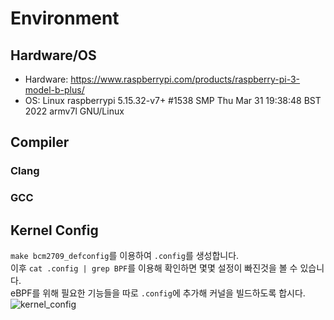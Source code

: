 # Environment

## Hardware/OS
* Hardware: https://www.raspberrypi.com/products/raspberry-pi-3-model-b-plus/
* OS: Linux raspberrypi 5.15.32-v7+ #1538 SMP Thu Mar 31 19:38:48 BST 2022 armv7l GNU/Linux

## Compiler
### Clang
### GCC

## Kernel Config
`make bcm2709_defconfig`를 이용하여 `.config`를 생성합니다. \
이후 `cat .config | grep BPF`를 이용해 확인하면 몇몇 설정이 빠진것을 볼 수 있습니다. \
eBPF를 위해 필요한 기능들을 따로 `.config`에 추가해 커널을 빌드하도록 합시다.
![kernel_config](../Images/kernel_config.jpg)